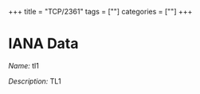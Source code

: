 +++
title = "TCP/2361"
tags = [""]
categories = [""]
+++

# IANA Data

_Name:_ tl1

_Description:_ TL1

